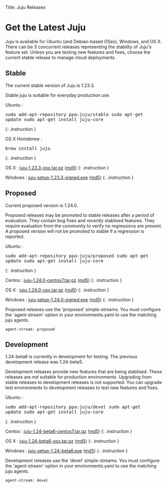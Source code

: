 Title: Juju Releases


# Get the Latest Juju

Juju is available for Ubuntu (and Debian-based OSes), Windows, and OS X.
There can be 3 concurrent releases representing the stability of Juju's
feature set. Unless you are testing new features and fixes, choose the
current stable release to manage cloud deployments.


## Stable

The current stable version of Juju is 1.23.3.

Stable juju is suitable for everyday production use.

Ubuntu
: <pre>sudo add-apt-repository ppa:juju/stable
sudo apt-get update
sudo apt-get install juju-core</pre>
{: .instruction }

OS X Homebrew
: <pre>brew install juju</pre>
{: .instruction }

OS X
: [juju-1.23.3-osx.tar.gz](https://launchpad.net/juju-core/1.23/1.23.3/+download/juju-1.23.3-osx.tar.gz) ([md5](https://launchpad.net/juju-core/1.23/1.23.3/+download/juju-1.23.3-osx.tar.gz/+md5))
{: .instruction }

Windows
: [juju-setup-1.23.3-signed.exe](https://launchpad.net/juju-core/1.23/1.23.3/+download/juju-setup-1.23.3-signed.exe) ([md5](https://launchpad.net/juju-core/1.23/1.23.3/+download/juju-setup-1.23.3-signed.exe/+md5))
{: .instruction }


## Proposed

Current proposed version is 1.24.0.

Proposed releases may be promoted to stable releases after a period of
evaluation. They contain bug fixes and recently stablised features. They
require evaluation from the community to verify no regressions are
present. A proposed version will not be promoted to stable if a
regression is reported.

Ubuntu
: <pre>sudo add-apt-repository ppa:juju/proposed
sudo apt-get update
sudo apt-get install juju-core</pre>
{: .instruction }

Centos
: [juju-1.24.0-centos7.tar.gz](https://launchpad.net/juju-core/1.24/1.24.0/+download/juju-1.24.0-centos7.tar.gz) ([md5](https://launchpad.net/juju-core/1.24/1.24.0/+download/juju-1.24.0-centos7.tar.gz/+md5))
{: .instruction }

OS X
: [juju-1.24.0-osx.tar.gz](https://launchpad.net/juju-core/1.24/1.24.0/+download/juju-1.24.0-osx.tar.gz) ([md5](https://launchpad.net/juju-core/1.24/1.24.0/+download/juju-1.24.0-osx.tar.gz/+md5))
{: .instruction }

Windows
: [juju-setup-1.24.0-signed.exe](https://launchpad.net/juju-core/1.24/1.24.0/+download/juju-setup-1.24.0.exe) ([md5](https://launchpad.net/juju-core/1.24/1.24.0/+download/juju-setup-1.24.0.exe/+md5))
{: .instruction }

Proposed releases use the 'proposed' simple-streams. You must configure
the 'agent-stream' option in your environments.yaml to use the matching
juju agents.

    agent-stream: proposed


## Development

1.24-beta6 is currently in development for testing.
The previous development release was 1.24-beta5.

Development releases provide new features that are being stablised.
These releases are *not* suitable for production environments. Upgrading
from stable releases to development releases is not supported. You can
upgrade test environments to development releases to test new features
and fixes.

Ubuntu
: <pre>sudo add-apt-repository ppa:juju/devel
sudo apt-get update
sudo apt-get install juju-core</pre>
{: .instruction }

Centos
: [juju-1.24-beta6-centos7.tar.gz](https://launchpad.net/juju-core/1.24/1.24-beta6/+download/juju-1.24-beta6-centos7.tar.gz) ([md5](https://launchpad.net/juju-core/1.24/1.24-beta6/+download/juju-1.24-beta6-centos7.tar.gz/+md5))
{: .instruction }

OS X
: [juju-1.24-beta6-osx.tar.gz](https://launchpad.net/juju-core/1.24/1.24-beta6/+download/juju-1.24-beta6-osx.tar.gz) ([md5](https://launchpad.net/juju-core/1.24/1.24-beta6/+download/juju-1.24-beta6-osx.tar.gz/+md5))
{: .instruction }

Windows
: [juju-setup-1.24-beta6.exe](https://launchpad.net/juju-core/1.24/1.24-beta6/+download/juju-setup-1.24-beta6.exe) ([md5](https://launchpad.net/juju-core/1.24/1.24-beta6/+download/juju-setup-1.24-beta6.exe/+md5))
{: .instruction }

Development releases use the 'devel' simple-streams. You must configure
the 'agent-stream' option in your environments.yaml to use the matching
juju agents.

    agent-stream: devel
